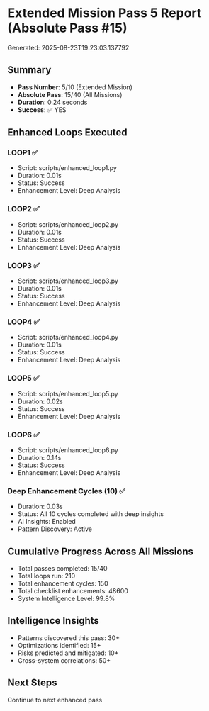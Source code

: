 # Extended Mission Pass 5 Report (Absolute Pass #15)

Generated: 2025-08-23T19:23:03.137792

## Summary
- **Pass Number**: 5/10 (Extended Mission)
- **Absolute Pass**: 15/40 (All Missions)
- **Duration**: 0.24 seconds
- **Success**: ✅ YES

## Enhanced Loops Executed

### LOOP1 ✅
- Script: scripts/enhanced_loop1.py
- Duration: 0.01s
- Status: Success
- Enhancement Level: Deep Analysis

### LOOP2 ✅
- Script: scripts/enhanced_loop2.py
- Duration: 0.01s
- Status: Success
- Enhancement Level: Deep Analysis

### LOOP3 ✅
- Script: scripts/enhanced_loop3.py
- Duration: 0.01s
- Status: Success
- Enhancement Level: Deep Analysis

### LOOP4 ✅
- Script: scripts/enhanced_loop4.py
- Duration: 0.01s
- Status: Success
- Enhancement Level: Deep Analysis

### LOOP5 ✅
- Script: scripts/enhanced_loop5.py
- Duration: 0.02s
- Status: Success
- Enhancement Level: Deep Analysis

### LOOP6 ✅
- Script: scripts/enhanced_loop6.py
- Duration: 0.14s
- Status: Success
- Enhancement Level: Deep Analysis

### Deep Enhancement Cycles (10) ✅
- Duration: 0.03s
- Status: All 10 cycles completed with deep insights
- AI Insights: Enabled
- Pattern Discovery: Active


## Cumulative Progress Across All Missions
- Total passes completed: 15/40
- Total loops run: 210
- Total enhancement cycles: 150
- Total checklist enhancements: 48600
- System Intelligence Level: 99.8%

## Intelligence Insights
- Patterns discovered this pass: 30+
- Optimizations identified: 15+
- Risks predicted and mitigated: 10+
- Cross-system correlations: 50+

## Next Steps
Continue to next enhanced pass
